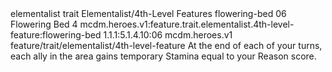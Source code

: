 <ability>
  <metadata>
    <class>elementalist</class>
    <feature_type>trait</feature_type>
    <file_dpath>Elementalist/4th-Level Features</file_dpath>
    <item_id>flowering-bed</item_id>
    <item_index>06</item_index>
    <item_name>Flowering Bed</item_name>
    <level>4</level>
    <scc>mcdm.heroes.v1:feature.trait.elementalist.4th-level-feature:flowering-bed</scc>
    <scdc>1.1.1:5.1.4.10:06</scdc>
    <source>mcdm.heroes.v1</source>
    <type>feature/trait/elementalist/4th-level-feature</type>
  </metadata>
  <effects>
    <effect type="mundane">At the end of each of your turns, each ally in the area gains temporary Stamina equal to your Reason score.</effect>
  </effects>
</ability>

